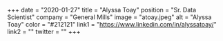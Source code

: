 +++ 
date = "2020-01-27" 
title = "Alyssa Toay" 
position = "Sr. Data Scientist" 
company = "General Mills" 
image = "atoay.jpeg" 
alt = "Alyssa Toay" 
color = "#212121" 
link1 = "https://www.linkedin.com/in/alyssatoay/" 
link2 = ""
twitter = ""
+++